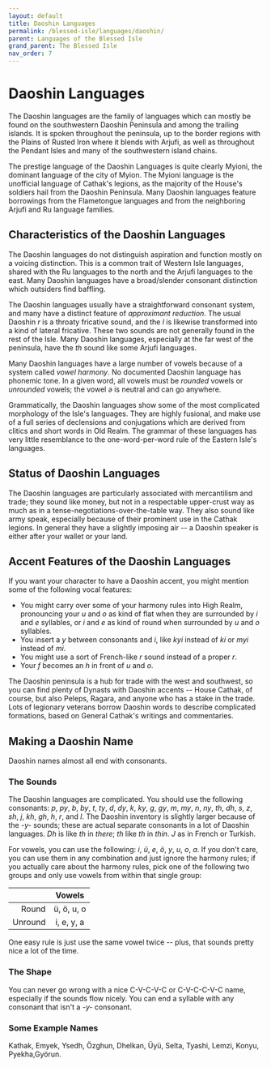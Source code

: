 ```yaml
---
layout: default
title: Daoshin Languages
permalink: /blessed-isle/languages/daoshin/
parent: Languages of the Blessed Isle
grand_parent: The Blessed Isle
nav_order: 7
---
```


# Daoshin Languages

The Daoshin languages are the family of languages which can mostly be found on
the southwestern Daoshin Peninsula and among the trailing islands. It is spoken
throughout the peninsula, up to the border regions with the Plains of Rusted
Iron where it blends with Arjufi, as well as throughout the Pendant Isles and
many of the southwestern island chains.

The prestige language of the Daoshin Languages is quite clearly Myioni, the
dominant language of the city of Myion. The Myioni language is the unofficial
language of Cathak's legions, as the majority of the House's soldiers hail from
the Daoshin Peninsula. Many Daoshin languages feature borrowings from the
Flametongue languages and from the neighboring Arjufi and Ru language families.

## Characteristics of the Daoshin Languages

The Daoshin languages do not distinguish aspiration and function mostly on a
voicing distinction. This is a common trait of Western Isle languages, shared
with the Ru languages to the north and the Arjufi languages to the east. Many
Daoshin languages have a broad/slender consonant distinction which outsiders
find baffling.

The Daoshin languages usually have a straightforward consonant system, and many
have a distinct feature of _approximant reduction_. The usual Daoshin _r_ is a
throaty fricative sound, and the _l_ is likewise transformed into a kind of
lateral fricative. These two sounds are not generally found in the rest of the
Isle. Many Daoshin languages, especially at the far west of the peninsula, have
the _th_ sound like some Arjufi languages.

Many Daoshin languages have a large number of vowels because of a system called
_vowel harmony_. No documented Daoshin language has phonemic tone. In a given
word, all vowels must be _rounded_ vowels or _unrounded_ vowels; the vowel _ə_
is neutral and can go anywhere.

Grammatically, the Daoshin languages show some of the most complicated
morphology of the Isle's languages. They are highly fusional, and make use of a
full series of declensions and conjugations which are derived from clitics and
short words in Old Realm. The grammar of these languages has very little
resemblance to the one-word-per-word rule of the Eastern Isle's languages.

## Status of Daoshin Languages

The Daoshin languages are particularly associated with mercantilism and trade;
they sound like money, but not in a respectable upper-crust way as much as in a
tense-negotiations-over-the-table way. They also sound like army speak,
especially because of their prominent use in the Cathak legions. In general they
have a slightly imposing air -- a Daoshin speaker is either after your wallet or
your land.

## Accent Features of the Daoshin Languages

If you want your character to have a Daoshin accent, you might mention some of
the following vocal features:

- You might carry over some of your harmony rules into High Realm, pronouncing
  your _u_ and _o_ as kind of flat when they are surrounded by _i_ and _e_
  syllables, or _i_ and _e_ as kind of round when surrounded by _u_ and _o_
  syllables.
- You insert a _y_ between consonants and _i_, like _kyi_ instead of _ki_ or
  _myi_ instead of _mi_.
- You might use a sort of French-like _r_ sound instead of a proper _r_.
- Your _f_ becomes an _h_ in front of _u_ and _o_.

The Daoshin peninsula is a hub for trade with the west and southwest, so you can
find plenty of Dynasts with Daoshin accents -- House Cathak, of course, but also
Peleps, Ragara, and anyone who has a stake in the trade. Lots of legionary
veterans borrow Daoshin words to describe complicated formations, based on
General Cathak's writings and commentaries.

## Making a Daoshin Name

Daoshin names almost all end with consonants.

### The Sounds

The Daoshin languages are complicated. You should use the following consonants:
_p_, _py_, _b_, _by_, _t_, _ty_, _d_, _dy_, _k_, _ky_, _g_, _gy_, _m_, _my_,
_n_, _ny_, _th_, _dh_, _s_, _z_, _sh_, _j_, _kh_, _gh_, _h_, _r_, and _l_. The
Daoshin inventory is slightly larger because of the _-y-_ sounds; these are
actual separate consonants in a lot of Daoshin languages. _Dh_ is like _th_ in
_there_; _th_ like _th_ in _thin_. _J_ as in French or Turkish.

For vowels, you can use the following: _i_, _ü_, _e_, _ö_, _y_, _u_, _o_, _a_.
If you don't care, you can use them in any combination and just ignore the
harmony rules; if you actually care about the harmony rules, pick one of the
following two groups and only use vowels from within that single group:

|         |   Vowels   |
| ------: | :--------: |
|   Round | ü, ö, u, o |
| Unround | i, e, y, a |

One easy rule is just use the same vowel twice -- plus, that sounds pretty nice
a lot of the time.

### The Shape

You can never go wrong with a nice C-V-C-V-C or C-V-C-C-V-C name, especially if
the sounds flow nicely. You can end a syllable with any consonant that isn't a
_-y-_ consonant.

### Some Example Names

Kathak, Emyek, Ysedh, Özghun, Dhelkan, Üyü, Selta, Tyashi, Lemzi, Konyu, Pyekha,Györun.
